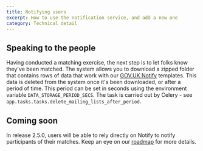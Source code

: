 ```yaml
---
title: Notifying users
excerpt: How to use the notification service, and add a new one
category: Technical detail
---
```

## Speaking to the people

Having conducted a matching exercise, the next step is to let folks know they've been matched. The system allows you
to download a zipped folder that contains rows of data that work with our [GOV.UK Notify](gov.uk/notify) templates.
This data is deleted from the system once it's been downloaded, or after a period of time. This period can be set in
seconds using the environment variable `DATA_STORAGE_PERIOD_SECS`. The task is carried out by Celery - see
`app.tasks.tasks.delete_mailing_lists_after_period`.

## Coming soon
In release 2.5.0, users will be able to rely directly on Notify to notify participants of their matches. Keep an eye
on our [roadmap](https://github.com/users/jonodrew/projects/1) for more details.
